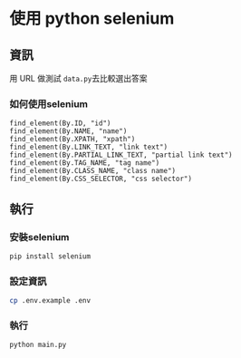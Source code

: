 # 使用 python selenium

## 資訊

用 URL 做測試
`data.py`去比較選出答案

### 如何使用selenium
```
find_element(By.ID, "id")
find_element(By.NAME, "name")
find_element(By.XPATH, "xpath")
find_element(By.LINK_TEXT, "link text")
find_element(By.PARTIAL_LINK_TEXT, "partial link text")
find_element(By.TAG_NAME, "tag name")
find_element(By.CLASS_NAME, "class name")
find_element(By.CSS_SELECTOR, "css selector")
```

## 執行

### 安裝selenium
```bash
pip install selenium
```
### 設定資訊
```bash
cp .env.example .env
```

### 執行
```bash
python main.py
```
